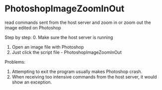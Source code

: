 # PhotoshopImageZoomInOut
read commands sent from the host server and zoom in or zoom out the image edited on Photoshop

Step by step:
0. Make sure the host server is running
1. Open an image file with Photoshop
2. Just click the script file - PhotoshopImageZoomInOut

Problems:
1. Attempting to exit the program usually makes Photoshop crash.
2. When receiving too intensive commands from the host server, it would show an exception.
